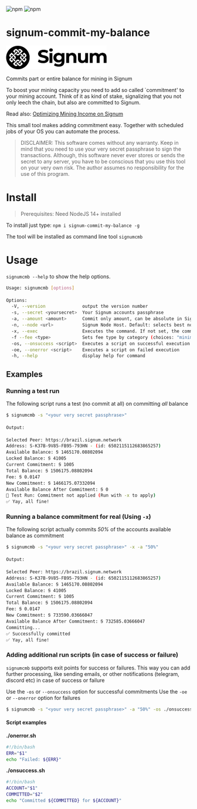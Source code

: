![npm](https://img.shields.io/npm/v/signum-commit-my-balance)
![npm](https://img.shields.io/npm/dm/signum-commit-my-balance?label=Used%20by)

# signum-commit-my-balance

<img src="./img/signum_logo.svg" alt="Signum Logo" height="64" />

Commits part or entire balance for mining in Signum

To boost your mining capacity you need to add so called `commitment' to your mining account.
Think of it as kind of stake, signalizing that you not only leech the chain, but also are committed to Signum.

Read also: [Optimizing Mining Income on Signum](https://signum-network.medium.com/optimizing-mining-income-with-poc-b3948172d47d)

This small tool makes adding commitment easy. Together with scheduled jobs of your OS you can automate the process.

> DISCLAIMER: 
> This software comes without any warranty. Keep in mind that you need to use your very secret
> passphrase to sign the transactions. Although, this software never ever stores or sends 
> the secret to any server, you have to be conscious that you use this tool on your very own risk.
> The author assumes no responsibility for the use of this program.

# Install

> Prerequisites: Need NodeJS 14+ installed

To install just type:  `npm i signum-commit-my-balance -g`

The tool will be installed as command line tool `signumcmb`

# Usage

`signumcmb --help` to show the help options.

```bash
Usage: signumcmb [options]

Options:
  -V, --version              output the version number
  -s, --secret <yoursecret>  Your Signum accounts passphrase
  -a, --amount <amount>      Commit only amount, can be absolute in Signa, or percentage of balance, i.e. 50% (default: "100%")
  -n, --node <url>           Signum Node Host. Default: selects best node of reliable node list (default: "")
  -x, --exec                 Executes the command. If not set, the commitment will be only simulated (default: false)
  -f --fee <type>            Sets fee type by category (choices: "minimum", "cheap", "standard", "priority", default: "standard")
  -os, --onsuccess <script>  Executes a script on successful execution
  -oe, --onerror <script>    Executes a script on failed execution
  -h, --help                 display help for command

```

## Examples

### Running a test run

The following script runs a test (no commit at all) on committing _all_ balance 

```bash
$ signumcmb -s "<your very secret passphrase>"

Output: 

Selected Peer: https://brazil.signum.network
Address: S-K37B-9V85-FB95-793HN - (id: 6502115112683865257)
Available Balance: Ꞩ 1465170.08802094
Locked Balance: Ꞩ 41005
Current Commitment: Ꞩ 1005
Total Balance: Ꞩ 1506175.08802094
Fee: Ꞩ 0.0147
New Commitment: Ꞩ 1466175.07332094
Available Balance After Commitment: Ꞩ 0
🧪 Test Run: Commitment not applied (Run with -x to apply)
✅ Yay, all fine!
```

### Running a balance commitment for real (Using `-x`)

The following script actually commits _50%_ of the accounts available balance as commitment

```bash
$ signumcmb -s "<your very secret passphrase>" -x -a "50%"

Output:

Selected Peer: https://brazil.signum.network
Address: S-K37B-9V85-FB95-793HN - (id: 6502115112683865257)
Available Balance: Ꞩ 1465170.08802094
Locked Balance: Ꞩ 41005
Current Commitment: Ꞩ 1005
Total Balance: Ꞩ 1506175.08802094
Fee: Ꞩ 0.0147
New Commitment: Ꞩ 733590.03666047
Available Balance After Commitment: Ꞩ 732585.03666047
Committing...
✅ Successfully committed
✅ Yay, all fine!
```

### Adding additional run scripts (in case of success or failure)

`signumcmb` supports exit points for success or failures.
This way you can add further processing, like sending emails, or other notifications (telegram, discord etc) in case of success or failure

Use the `-os` or `--onsuccess` option for successful commitments
Use the `-oe` or `--onerror` option for failures

```bash
$ signumcmb -s "<your very secret passphrase>" -a "50%" -os ./onsuccess.sh -oe ./onerror.sh 
```

#### Script examples


__./onerror.sh__
```bash
#!/bin/bash
ERR="$1"
echo "Failed: ${ERR}"
```

__./onsuccess.sh__
```bash
#!/bin/bash
ACCOUNT="$1"
COMMITTED="$2"
echo "Committed ${COMMITTED} for ${ACCOUNT}"
```
